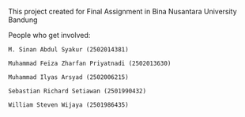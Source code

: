 This project created for Final Assignment in Bina Nusantara University Bandung

  People who get involved:

    M. Sinan Abdul Syakur (2502014381)

    Muhammad Feiza Zharfan Priyatnadi (2502013630)

    Muhammad Ilyas Arsyad (2502006215)

    Sebastian Richard Setiawan (2501990432)

    William Steven Wijaya (2501986435)

